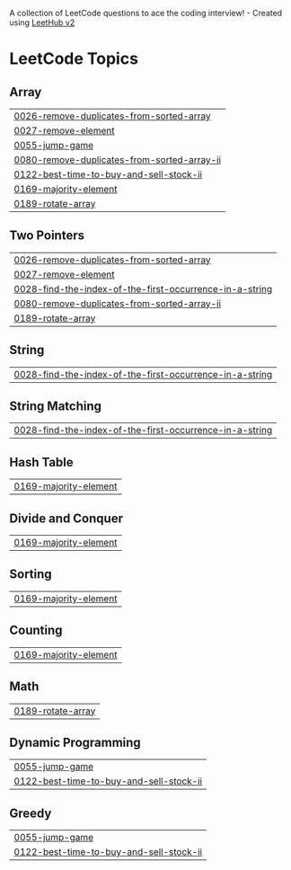A collection of LeetCode questions to ace the coding interview! - Created using [LeetHub v2](https://github.com/arunbhardwaj/LeetHub-2.0)
<!---LeetCode Topics Start-->
# LeetCode Topics
## Array
|  |
| ------- |
| [0026-remove-duplicates-from-sorted-array](https://github.com/shaiksajjad111/Leet_code/tree/master/0026-remove-duplicates-from-sorted-array) |
| [0027-remove-element](https://github.com/shaiksajjad111/Leet_code/tree/master/0027-remove-element) |
| [0055-jump-game](https://github.com/shaiksajjad111/Leet_code/tree/master/0055-jump-game) |
| [0080-remove-duplicates-from-sorted-array-ii](https://github.com/shaiksajjad111/Leet_code/tree/master/0080-remove-duplicates-from-sorted-array-ii) |
| [0122-best-time-to-buy-and-sell-stock-ii](https://github.com/shaiksajjad111/Leet_code/tree/master/0122-best-time-to-buy-and-sell-stock-ii) |
| [0169-majority-element](https://github.com/shaiksajjad111/Leet_code/tree/master/0169-majority-element) |
| [0189-rotate-array](https://github.com/shaiksajjad111/Leet_code/tree/master/0189-rotate-array) |
## Two Pointers
|  |
| ------- |
| [0026-remove-duplicates-from-sorted-array](https://github.com/shaiksajjad111/Leet_code/tree/master/0026-remove-duplicates-from-sorted-array) |
| [0027-remove-element](https://github.com/shaiksajjad111/Leet_code/tree/master/0027-remove-element) |
| [0028-find-the-index-of-the-first-occurrence-in-a-string](https://github.com/shaiksajjad111/Leet_code/tree/master/0028-find-the-index-of-the-first-occurrence-in-a-string) |
| [0080-remove-duplicates-from-sorted-array-ii](https://github.com/shaiksajjad111/Leet_code/tree/master/0080-remove-duplicates-from-sorted-array-ii) |
| [0189-rotate-array](https://github.com/shaiksajjad111/Leet_code/tree/master/0189-rotate-array) |
## String
|  |
| ------- |
| [0028-find-the-index-of-the-first-occurrence-in-a-string](https://github.com/shaiksajjad111/Leet_code/tree/master/0028-find-the-index-of-the-first-occurrence-in-a-string) |
## String Matching
|  |
| ------- |
| [0028-find-the-index-of-the-first-occurrence-in-a-string](https://github.com/shaiksajjad111/Leet_code/tree/master/0028-find-the-index-of-the-first-occurrence-in-a-string) |
## Hash Table
|  |
| ------- |
| [0169-majority-element](https://github.com/shaiksajjad111/Leet_code/tree/master/0169-majority-element) |
## Divide and Conquer
|  |
| ------- |
| [0169-majority-element](https://github.com/shaiksajjad111/Leet_code/tree/master/0169-majority-element) |
## Sorting
|  |
| ------- |
| [0169-majority-element](https://github.com/shaiksajjad111/Leet_code/tree/master/0169-majority-element) |
## Counting
|  |
| ------- |
| [0169-majority-element](https://github.com/shaiksajjad111/Leet_code/tree/master/0169-majority-element) |
## Math
|  |
| ------- |
| [0189-rotate-array](https://github.com/shaiksajjad111/Leet_code/tree/master/0189-rotate-array) |
## Dynamic Programming
|  |
| ------- |
| [0055-jump-game](https://github.com/shaiksajjad111/Leet_code/tree/master/0055-jump-game) |
| [0122-best-time-to-buy-and-sell-stock-ii](https://github.com/shaiksajjad111/Leet_code/tree/master/0122-best-time-to-buy-and-sell-stock-ii) |
## Greedy
|  |
| ------- |
| [0055-jump-game](https://github.com/shaiksajjad111/Leet_code/tree/master/0055-jump-game) |
| [0122-best-time-to-buy-and-sell-stock-ii](https://github.com/shaiksajjad111/Leet_code/tree/master/0122-best-time-to-buy-and-sell-stock-ii) |
<!---LeetCode Topics End-->